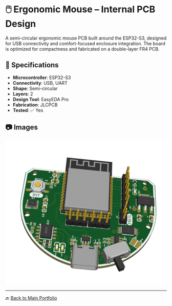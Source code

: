 # 🖱️ Ergonomic Mouse – Internal PCB Design

A semi-circular ergonomic mouse PCB built around the ESP32-S3, designed for USB connectivity and comfort-focused enclosure integration. The board is optimized for compactness and fabricated on a double-layer FR4 PCB.

## 📐 Specifications

- **Microcontroller**: ESP32-S3
- **Connectivity**: USB, UART
- **Shape**: Semi-circular
- **Layers**: 2
- **Design Tool**: EasyEDA Pro
- **Fabrication**: JLCPCB
- **Tested**: ✅ Yes

## 📷 Images

![3D View](images/3d.png)

---
🔙 [Back to Main Portfolio](../../README.md)
